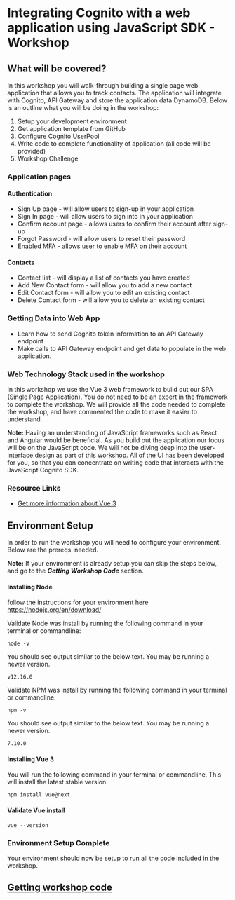 # Integrating Cognito with a web application using JavaScript SDK - Workshop

## What will be covered?

In this workshop you will walk-through building a single page web application that allows you to track contacts. The application will integrate with Cognito, API Gateway and store the application data DynamoDB. Below is an outline what you will be doing in the workshop:

1. Setup your development environment
2. Get application template from GitHub
3. Configure Cognito UserPool
4. Write code to complete functionality of application (all code will be provided)
5. Workshop Challenge

### Application pages

#### Authentication

- Sign Up page - will allow users to sign-up in your application
- Sign In page - will allow users to sign into in your application
- Confirm account page - allows users to confirm their account after sign-up
- Forgot Password - will allow users to reset their password
- Enabled MFA - allows user to enable MFA on their account

#### Contacts

- Contact list - will display a list of contacts you have created
- Add New Contact form - will allow you to add a new contact
- Edit Contact form - will allow you to edit an existing contact
- Delete Contact form - will allow you to delete an existing contact

### Getting Data into Web App

- Learn how to send Cognito token information to an API Gateway endpoint
- Make calls to API Gateway endpoint and get data to populate in the web application.

### Web Technology Stack used in the workshop

In this workshop we use the Vue 3 web framework to build out our SPA (Single Page Application). You do not need to be an expert in the framework to complete the workshop. We will provide all the code needed to complete the workshop, and have commented the code to make it easier to understand.

**Note:** Having an understanding of JavaScript frameworks such as React and Angular would be beneficial. As you build out the application our focus will be on the JavaScript code. We will not be diving deep into the user-interface design as part of this workshop. All of the UI has been developed for you, so that you can concentrate on writing code that interacts with the JavaScript Cognito SDK.

### Resource Links

- [Get more information about Vue 3](https://v3.vuejs.org/)

## Environment Setup

In order to run the workshop you will need to configure your environment. Below are the prereqs. needed.

**Note:** If your environment is already setup you can skip the steps below, and go to the **_Getting Workshop Code_** section.

#### **Installing Node**

follow the instructions for your environment here https://nodejs.org/en/download/

Validate Node was install by running the following command in your terminal or commandline:

```
node -v
```

You should see output similar to the below text. You may be running a newer version.

```
v12.16.0
```

Validate NPM was install by running the following command in your terminal or commandline:

```
npm -v
```

You should see output similar to the below text. You may be running a newer version.

```
7.10.0
```

#### **Installing Vue 3**

You will run the following command in your terminal or commandline. This will install the latest stable version.

```
npm install vue@next
```

#### Validate Vue install

```
vue --version
```

### Environment Setup Complete

Your environment should now be setup to run all the code included in the workshop.

## [Getting workshop code](docs/GettingCode.md)
